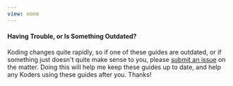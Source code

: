 ```yaml
---
view: none
---
```



#### Having Trouble, or Is Something Outdated?


Koding changes quite rapidly, so if one of these guides are outdated,
or if something just doesn't quite make sense to you, please
[submit an issue][1] on the matter. Doing this will help me keep these guides
up to date, and help any Koders using these guides after you. Thanks!


[1]: https://github.com/leeolayvar/koding-unofficial/issues/new
